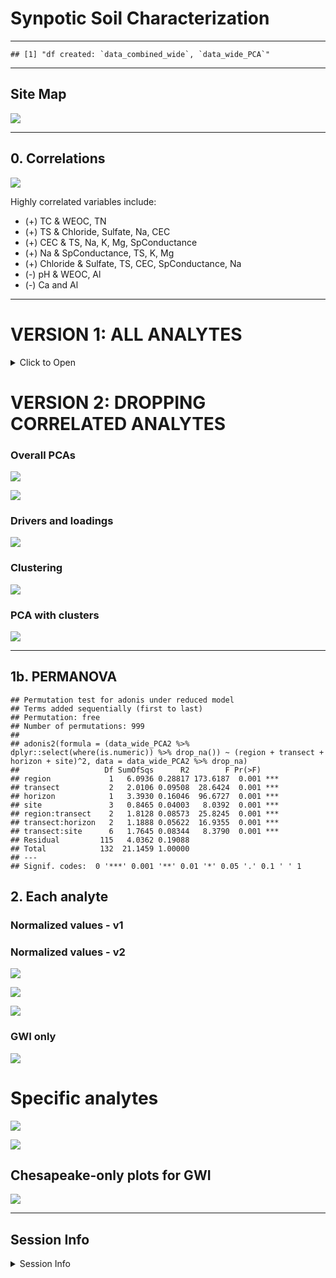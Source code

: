 Synpotic Soil Characterization
================

------------------------------------------------------------------------

    ## [1] "df created: `data_combined_wide`, `data_wide_PCA`"

------------------------------------------------------------------------

## Site Map

![](manuscript_figures_files/figure-gfm/map-1.png)<!-- -->

------------------------------------------------------------------------

## 0. Correlations

![](manuscript_figures_files/figure-gfm/gg_corr-1.png)<!-- -->

Highly correlated variables include:

- (+) TC & WEOC, TN
- (+) TS & Chloride, Sulfate, Na, CEC
- (+) CEC & TS, Na, K, Mg, SpConductance
- (+) Na & SpConductance, TS, K, Mg
- (+) Chloride & Sulfate, TS, CEC, SpConductance, Na
- (-) pH & WEOC, Al
- (-) Ca and Al

------------------------------------------------------------------------

# VERSION 1: ALL ANALYTES

<details>
<summary>
Click to Open
</summary>

## 1. PCAs

------------------------------------------------------------------------

### Overall PCAs

![](manuscript_figures_files/figure-gfm/pca_gg-1.png)<!-- -->

![](manuscript_figures_files/figure-gfm/pca_gg_regions-1.png)<!-- -->

### Drivers and loadings

![](manuscript_figures_files/figure-gfm/pc_gg-1.png)<!-- -->

### Clustering

![](manuscript_figures_files/figure-gfm/cluster_gg-1.png)<!-- -->

### PCA with clusters

![](manuscript_figures_files/figure-gfm/cluster_pca-1.png)<!-- -->

------------------------------------------------------------------------

## 1b. PERMANOVA

    ## Permutation test for adonis under reduced model
    ## Terms added sequentially (first to last)
    ## Permutation: free
    ## Number of permutations: 999
    ## 
    ## adonis2(formula = (data_wide_PCA %>% dplyr::select(where(is.numeric)) %>% drop_na()) ~ (region + transect + horizon + site)^2, data = data_wide_PCA %>% drop_na)
    ##                   Df SumOfSqs      R2        F Pr(>F)    
    ## region             1   6.4742 0.31664 202.8724  0.001 ***
    ## transect           2   1.9274 0.09427  30.1983  0.001 ***
    ## horizon            1   3.2216 0.15756 100.9508  0.001 ***
    ## site               3   0.8066 0.03945   8.4249  0.001 ***
    ## region:transect    2   1.7024 0.08326  26.6726  0.001 ***
    ## transect:horizon   2   1.2432 0.06080  19.4786  0.001 ***
    ## transect:site      6   1.4648 0.07164   7.6498  0.001 ***
    ## Residual         113   3.6062 0.17637                    
    ## Total            130  20.4464 1.00000                    
    ## ---
    ## Signif. codes:  0 '***' 0.001 '**' 0.01 '*' 0.05 '.' 0.1 ' ' 1

## 2. Each analyte

### Normalized values - v1

![](manuscript_figures_files/figure-gfm/scaled_gg1-1.png)<!-- -->

### Normalized values - v2

![](manuscript_figures_files/figure-gfm/scaled_gg2-1.png)<!-- -->

![](manuscript_figures_files/figure-gfm/scaled_gg2_split-1.png)<!-- -->

### GWI only

![](manuscript_figures_files/figure-gfm/scaled_gg2_gwi-1.png)<!-- -->

</details>

# VERSION 2: DROPPING CORRELATED ANALYTES

### Overall PCAs

![](manuscript_figures_files/figure-gfm/v2-pca_gg-1.png)<!-- -->

![](manuscript_figures_files/figure-gfm/v2-pca_gg_regions-1.png)<!-- -->

### Drivers and loadings

![](manuscript_figures_files/figure-gfm/v2-pc_gg-1.png)<!-- -->

### Clustering

![](manuscript_figures_files/figure-gfm/v2-cluster_gg-1.png)<!-- -->

### PCA with clusters

![](manuscript_figures_files/figure-gfm/v2-cluster_pca-1.png)<!-- -->

------------------------------------------------------------------------

## 1b. PERMANOVA

    ## Permutation test for adonis under reduced model
    ## Terms added sequentially (first to last)
    ## Permutation: free
    ## Number of permutations: 999
    ## 
    ## adonis2(formula = (data_wide_PCA2 %>% dplyr::select(where(is.numeric)) %>% drop_na()) ~ (region + transect + horizon + site)^2, data = data_wide_PCA2 %>% drop_na)
    ##                   Df SumOfSqs      R2        F Pr(>F)    
    ## region             1   6.0936 0.28817 173.6187  0.001 ***
    ## transect           2   2.0106 0.09508  28.6424  0.001 ***
    ## horizon            1   3.3930 0.16046  96.6727  0.001 ***
    ## site               3   0.8465 0.04003   8.0392  0.001 ***
    ## region:transect    2   1.8128 0.08573  25.8245  0.001 ***
    ## transect:horizon   2   1.1888 0.05622  16.9355  0.001 ***
    ## transect:site      6   1.7645 0.08344   8.3790  0.001 ***
    ## Residual         115   4.0362 0.19088                    
    ## Total            132  21.1459 1.00000                    
    ## ---
    ## Signif. codes:  0 '***' 0.001 '**' 0.01 '*' 0.05 '.' 0.1 ' ' 1

## 2. Each analyte

### Normalized values - v1

### Normalized values - v2

![](manuscript_figures_files/figure-gfm/v2-scaled_gg2-1.png)<!-- -->

![](manuscript_figures_files/figure-gfm/v2-scaled_gg2_split-1.png)<!-- -->

![](manuscript_figures_files/figure-gfm/v2-scaled_gg2_split-NEW-1.png)<!-- -->

### GWI only

![](manuscript_figures_files/figure-gfm/v2-scaled_gg2_gwi-1.png)<!-- -->

# Specific analytes

![](manuscript_figures_files/figure-gfm/analytesx-3-1.png)<!-- -->

![](manuscript_figures_files/figure-gfm/analytesx-4-1.png)<!-- -->

## Chesapeake-only plots for GWI

![](manuscript_figures_files/figure-gfm/analytes-gwi-1.png)<!-- -->

------------------------------------------------------------------------

## Session Info

<details>
<summary>
Session Info
</summary>

Date run: 2024-11-13

    ## R version 4.2.1 (2022-06-23)
    ## Platform: x86_64-apple-darwin17.0 (64-bit)
    ## Running under: macOS Big Sur ... 10.16
    ## 
    ## Matrix products: default
    ## BLAS:   /Library/Frameworks/R.framework/Versions/4.2/Resources/lib/libRblas.0.dylib
    ## LAPACK: /Library/Frameworks/R.framework/Versions/4.2/Resources/lib/libRlapack.dylib
    ## 
    ## locale:
    ## [1] en_US.UTF-8/en_US.UTF-8/en_US.UTF-8/C/en_US.UTF-8/en_US.UTF-8
    ## 
    ## attached base packages:
    ## [1] stats     graphics  grDevices utils     datasets  methods   base     
    ## 
    ## other attached packages:
    ##  [1] multcomp_1.4-25     TH.data_1.1-1       MASS_7.3-60        
    ##  [4] survival_3.3-1      mvtnorm_1.1-3       ggh4x_0.2.8.9000   
    ##  [7] vegan_2.6-4         lattice_0.20-45     permute_0.9-7      
    ## [10] ggConvexHull_0.1.0  factoextra_1.0.7    ggspatial_1.1.9    
    ## [13] sf_1.0-8            ggbiplot_0.55       googlesheets4_1.0.1
    ## [16] soilpalettes_0.1.0  PNWColors_0.1.0     magrittr_2.0.3     
    ## [19] lubridate_1.9.2     forcats_1.0.0       stringr_1.5.0      
    ## [22] dplyr_1.1.4         purrr_1.0.2         readr_2.1.4        
    ## [25] tidyr_1.3.1         tibble_3.2.1        ggplot2_3.5.1      
    ## [28] tidyverse_2.0.0    
    ## 
    ## loaded via a namespace (and not attached):
    ##  [1] googledrive_2.0.0  minqa_1.2.4        colorspace_2.0-3   ggsignif_0.6.4    
    ##  [5] ellipsis_0.3.2     class_7.3-20       fs_1.5.2           rstudioapi_0.16.0 
    ##  [9] proxy_0.4-27       ggpubr_0.6.0       farver_2.1.1       ggrepel_0.9.3     
    ## [13] fansi_1.0.3        codetools_0.2-18   splines_4.2.1      knitr_1.42        
    ## [17] nloptr_2.0.3       broom_1.0.6        cluster_2.1.3      targets_0.14.0    
    ## [21] compiler_4.2.1     backports_1.4.1    ggcorrplot_0.1.4   Matrix_1.5-1      
    ## [25] fastmap_1.1.0      gargle_1.2.0       cli_3.6.3          s2_1.1.0          
    ## [29] htmltools_0.5.7    tools_4.2.1        igraph_1.5.1       gtable_0.3.0      
    ## [33] glue_1.6.2         reshape2_1.4.4     wk_0.6.0           Rcpp_1.0.11       
    ## [37] carData_3.0-5      cellranger_1.1.0   vctrs_0.6.5        nlme_3.1-160      
    ## [41] xfun_0.42          ps_1.7.1           lme4_1.1-31        timechange_0.2.0  
    ## [45] lifecycle_1.0.3    rstatix_0.7.2      zoo_1.8-11         scales_1.3.0      
    ## [49] hms_1.1.2          parallel_4.2.1     sandwich_3.0-2     yaml_2.3.5        
    ## [53] stringi_1.7.8      highr_0.9          e1071_1.7-11       boot_1.3-28       
    ## [57] rlang_1.1.4.9000   pkgconfig_2.0.3    evaluate_0.16      labeling_0.4.2    
    ## [61] cowplot_1.1.1      processx_3.7.0     tidyselect_1.2.0   plyr_1.8.7        
    ## [65] R6_2.5.1           generics_0.1.3     base64url_1.4      DBI_1.1.3         
    ## [69] pillar_1.9.0       withr_2.5.0        mgcv_1.8-40        units_0.8-0       
    ## [73] abind_1.4-5        car_3.1-0          KernSmooth_2.23-20 utf8_1.2.2        
    ## [77] tzdb_0.4.0         rmarkdown_2.21     grid_4.2.1         data.table_1.14.4 
    ## [81] callr_3.7.2        digest_0.6.29      classInt_0.4-7     munsell_0.5.0

</details>

